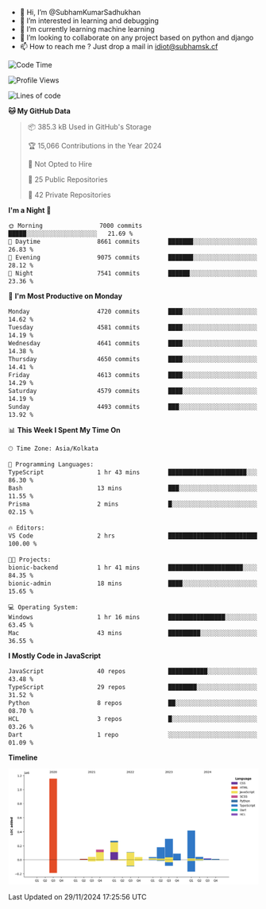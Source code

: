 - 👋 Hi, I’m @SubhamKumarSadhukhan
- 👀 I’m interested in learning and debugging
- 🌱 I’m currently learning machine learning
- 💞️ I’m looking to collaborate on any project based on python and django
- 📫 How to reach me ?
      Just drop a mail in idiot@subhamsk.cf

<!---
SubhamKumarSadhukhan/SubhamKumarSadhukhan is a ✨ special ✨ repository because its `README.md` (this file) appears on your GitHub profile.
You can click the Preview link to take a look at your changes.
--->


<!--START_SECTION:waka-->
![Code Time](http://img.shields.io/badge/Code%20Time-2%2C651%20hrs%2048%20mins-blue)

![Profile Views](http://img.shields.io/badge/Profile%20Views-1-blue)

![Lines of code](https://img.shields.io/badge/From%20Hello%20World%20I%27ve%20Written-2.9%20million%20lines%20of%20code-blue)

**🐱 My GitHub Data** 

> 📦 385.3 kB Used in GitHub's Storage 
 > 
> 🏆 15,066 Contributions in the Year 2024
 > 
> 🚫 Not Opted to Hire
 > 
> 📜 25 Public Repositories 
 > 
> 🔑 42 Private Repositories 
 > 
**I'm a Night 🦉** 

```text
🌞 Morning                7000 commits        █████░░░░░░░░░░░░░░░░░░░░   21.69 % 
🌆 Daytime                8661 commits        ███████░░░░░░░░░░░░░░░░░░   26.83 % 
🌃 Evening                9075 commits        ███████░░░░░░░░░░░░░░░░░░   28.12 % 
🌙 Night                  7541 commits        ██████░░░░░░░░░░░░░░░░░░░   23.36 % 
```
📅 **I'm Most Productive on Monday** 

```text
Monday                   4720 commits        ████░░░░░░░░░░░░░░░░░░░░░   14.62 % 
Tuesday                  4581 commits        ████░░░░░░░░░░░░░░░░░░░░░   14.19 % 
Wednesday                4641 commits        ████░░░░░░░░░░░░░░░░░░░░░   14.38 % 
Thursday                 4650 commits        ████░░░░░░░░░░░░░░░░░░░░░   14.41 % 
Friday                   4613 commits        ████░░░░░░░░░░░░░░░░░░░░░   14.29 % 
Saturday                 4579 commits        ████░░░░░░░░░░░░░░░░░░░░░   14.19 % 
Sunday                   4493 commits        ███░░░░░░░░░░░░░░░░░░░░░░   13.92 % 
```


📊 **This Week I Spent My Time On** 

```text
🕑︎ Time Zone: Asia/Kolkata

💬 Programming Languages: 
TypeScript               1 hr 43 mins        ██████████████████████░░░   86.30 % 
Bash                     13 mins             ███░░░░░░░░░░░░░░░░░░░░░░   11.55 % 
Prisma                   2 mins              █░░░░░░░░░░░░░░░░░░░░░░░░   02.15 % 

🔥 Editors: 
VS Code                  2 hrs               █████████████████████████   100.00 % 

🐱‍💻 Projects: 
bionic-backend           1 hr 41 mins        █████████████████████░░░░   84.35 % 
bionic-admin             18 mins             ████░░░░░░░░░░░░░░░░░░░░░   15.65 % 

💻 Operating System: 
Windows                  1 hr 16 mins        ████████████████░░░░░░░░░   63.45 % 
Mac                      43 mins             █████████░░░░░░░░░░░░░░░░   36.55 % 
```

**I Mostly Code in JavaScript** 

```text
JavaScript               40 repos            ███████████░░░░░░░░░░░░░░   43.48 % 
TypeScript               29 repos            ████████░░░░░░░░░░░░░░░░░   31.52 % 
Python                   8 repos             ██░░░░░░░░░░░░░░░░░░░░░░░   08.70 % 
HCL                      3 repos             █░░░░░░░░░░░░░░░░░░░░░░░░   03.26 % 
Dart                     1 repo              ░░░░░░░░░░░░░░░░░░░░░░░░░   01.09 % 
```



**Timeline**

![Lines of Code chart](https://raw.githubusercontent.com/SubhamKumarSadhukhan/SubhamKumarSadhukhan/main/assets/bar_graph.png)


 Last Updated on 29/11/2024 17:25:56 UTC
<!--END_SECTION:waka-->

